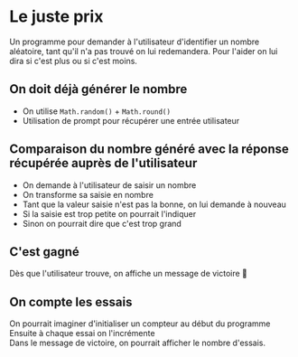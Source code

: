 # Le juste prix

Un programme pour demander à l'utilisateur d'identifier un nombre aléatoire, tant qu'il n'a pas trouvé on lui redemandera. Pour l'aider on lui dira si c'est plus ou si c'est moins.

## On doit déjà générer le nombre

- On utilise `Math.random()` + `Math.round()`
- Utilisation de prompt pour récupérer une entrée utilisateur




## Comparaison du nombre généré avec la réponse récupérée auprès de l'utilisateur

- On demande à l'utilisateur de saisir un nombre
- On transforme sa saisie en nombre
- Tant que la valeur saisie n'est pas la bonne, on lui demande à nouveau
- Si la saisie est trop petite on pourrait l'indiquer
- Sinon on pourrait dire que c'est trop grand


## C'est gagné

Dès que l'utilisateur trouve, on affiche un message de victoire :tada:

## On compte les essais

On pourrait imaginer d'initialiser un compteur au début du programme  
Ensuite à chaque essai on l'incrémente  
Dans le message de victoire, on pourrait afficher le nombre d'essais.

